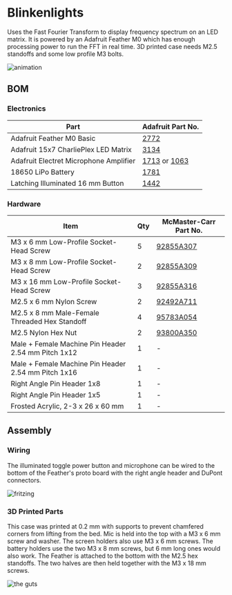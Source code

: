 # Blinkenlights

Uses the Fast Fourier Transform to display frequency spectrum on an LED matrix.
It is powered by an Adafruit Feather M0 which has enough processing power to run
the FFT in real time. 3D printed case needs M2.5 standoffs and some low profile
M3 bolts.


![animation](https://lh3.googleusercontent.com/ADkJpR76Y8T1v87dgCgvf0EQ0NSIyNwexFypPOtBqY8uFTy2-gpWoWiywJXV1YDah_V3m_UcYoQEOGWDaPItCThJLzY-HPntpn8f1EyyYxwTv6_5Fz_oO62BfSSUqzPo6G99OGuZpM0r8xi8kyXL9zMTzRqpNsw4o2pwb67yg7FLvTdQb4sxX-TfELsOKxfLYzPO0rLVSj8eGYOpr6PV541MD3T6DfsYGxLuiYI_XwIfp1C69ypxZKV36sbyAZp7JjGBIX0iZCZHBZNT6z0eP2YxYjP7gNpWois4toytyeR8bdYmYsON3znOZzhNa057Tko3F5xCzZe__6QIFINVAeDoZQL7trod9depe28_VgdN7y1C8Uvu6qSZu5WubdPElS7mD3V6H_75_cGKqT8SqMA3CNEpuAgkajfnWLGKGWiW181ep03roPfJOtJHJvC0orbNnvftO3pA6DlyXRGwIFWREOyG-H6ptUU20eM4z6ZHJjNH_kN86VQd3ynSqtNzwqUEN2UgBG-h27vFavBP48ZJ3QbI-RgFgB7uhpaknZ23akLkqJH6aHAN5fS8lQCeQsHrX6JjnTAwXK2c3ws3Cedq-kO10crBWqaraw4W=s290-no)

## BOM

### Electronics

| Part                                   | Adafruit Part No.                                                                              |
|----------------------------------------|------------------------------------------------------------------------------------------------|
| Adafruit Feather M0 Basic              | [2772](https://www.adafruit.com/product/2772)                                                  |
| Adafruit 15x7 CharliePlex LED Matrix   | [3134](https://www.adafruit.com/product/3134)                                                  |
| Adafruit Electret Microphone Amplifier | [1713](https://www.adafruit.com/product/1713) or [1063](https://www.adafruit.com/product/1063) |
| 18650 LiPo Battery                     | [1781](https://www.adafruit.com/product/1781)                                                  |
| Latching Illuminated 16 mm Button      | [1442](https://www.adafruit.com/product/1442)                                                  |

### Hardware

| Item                                                | Qty | McMaster-Carr Part No.                                    |
|-----------------------------------------------------|-----|-----------------------------------------------------------|
| M3 x 6 mm Low-Profile Socket-Head Screw             | 5   | [92855A307](https://www.mcmaster.com/#92855a307/=1d883ft) |
| M3 x 8 mm Low-Profile Socket-Head Screw             | 2   | [92855A309](https://www.mcmaster.com/#92855a309/=1d885do) |
| M3 x 16 mm Low-Profile Socket-Head Screw            | 3   | [92855A316](https://www.mcmaster.com/#92855a316/=1d8861v) |
| M2.5 x 6 mm Nylon Screw                             | 2   | [92492A711](https://www.mcmaster.com/#92492a711/=1d889ul) |
| M2.5 x 8 mm Male-Female Threaded Hex Standoff       | 4   | [95783A054](https://www.mcmaster.com/#95783a054/=1d8882d) |
| M2.5 Nylon Hex Nut                                  | 2   | [93800A350](https://www.mcmaster.com/#93800a350/=1d8896z) |
| Male + Female Machine Pin Header 2.54 mm Pitch 1x12 | 1   | -                                                         |
| Male + Female Machine Pin Header 2.54 mm Pitch 1x16 | 1   | -                                                         |
| Right Angle Pin Header 1x8                          | 1   | -                                                         |
| Right Angle Pin Header 1x5                          | 1   | -                                                         |
| Frosted Acrylic, 2-3 x 26 x 60 mm                   | 1   | -                                                         |

## Assembly

### Wiring

The illuminated toggle power button and microphone can be wired to the bottom of
the Feather's proto board with the right angle header and DuPont connectors.

![fritzing](https://lh3.googleusercontent.com/5NHlh4DSRBiCAwgx9jGlC1z4nyOTzJ-hkCKyq0k9myFz3cnMhCXNBUwAQpkvS9XjRSCH_KKlPkHA11y0URVWCTKKEI75pWN2HY5njxVVwcIKkvesRhXAH0ZrfmAbGbTm1EM5OcFFjkBrW78v1dKi_BxDIysixTqpzAKTVY0HDGx5CnwDk4czp-8PQIG041xC1izkZQSV7WWEAu7jtNe-w4k3jHfUXotvIVkXjRTo58mHtzTbUJU2-jbDhEL83wbA_wAudFv2yeOGmPeVqHMbA3NmQOMYwaifMx8StLzpTHdNddSuFMsTHu6d-PxVNA6Ey-ueueeiqNKJxlW79i-revinEzqWp9w3vFtCr0DEL5aQeePIsh0LMqrx2Xfc4sczWvwlL1zPi4_2M1VnrO4dYrCE7tsA5qs-hc9FFwH-72fK6qKDsVxRDn7HL2eQ7H6uCwaZPYj3rcM9QPsUNtY_I1oIQDr60x_p2R6R_H_Qxh0DE0g9vpHszamnqE90ggl-XAesAUFj2dqL5JlLHx-Yj31qT_xL9xndnLfurvgnVktHMVqI4Ja7bpRaLoEB1c0H9tTOFUSbFpHGPyjTTqh73RkuJsWftzxHwGfS8fV8jMYeytjrHYUZ2Q40keebEb0xEifVMe4kranFMR2ttcaEvy27bJVwMKzSEw=w1222-h634-no)

### 3D Printed Parts

This case was printed at 0.2 mm with supports to prevent chamfered corners from
lifting from the bed. Mic is held into the top with a M3 x 6 mm screw and
washer. The screen holders also use M3 x 6 mm screws. The battery holders use
the two M3 x 8 mm screws, but 6 mm long ones would also work. The Feather is
attached to the bottom with the M2.5 hex standoffs. The two halves are then held
together with the M3 x 18 mm screws.

![the guts](https://lh3.googleusercontent.com/ncu6nhOK2kZerwsVpyn1Z2fhz47v1G1On_dZgy9rqyUxvE5QJxXIVYwNKmy3qEXZMJ6J6Rewye3NP7yaXyfRT97FbaaLzk3Wtd47Z-DKpQmGL6xmrwgOWhgOHlC3PImebf-HS0JxR8d8tWVVO3MRVFcDQbTsIQUaHzMRQlmQh02YkD2qd5oIEyYApS-1d5Fsy9Qzw-YqcRwErJmbQAl-kuV0bNkScedf8TWAZ5nJqm9fWzgCA9ngz-c_xoWuFemX8IKkLvaV8Un9hr7r4mIFRvs_aJi8jsgWj6V8JMneJXGdHKcjU6bc7kj5dNTr8Ytz-5cVEIz4_hmk4BC6_LUvBGt78KZ0GiGNH9FibVq4dPIvAdfE5F2B7qLuhj-hoiXSfZPXhHvm3H0Ea5G24L2F6hDYL2xeAUprYq9PRhDuCJmLdZvtngIxvuYo6XgFTMSdoO6OaP7PmPEr7Ans8xU7lC6X58SSaNU_Qq6LAEpBtuCj-tmO9cBNfiuql_wxSmCzGwM5EjerK0vpKs-JLBU8hjRiS11AJp1EhzFRArywu1Q1LFAPtO3zlLAS-5-nDPRjZS7KX_Vf7EbfRAz70kk3OLs8JghhNuJnPO0CskAicLbgTNz0rdgqbEQneslC8oJtvbtEZC53h4d7XZ8JsL4nGp7Dq2n46NsweQ=w910-h683-no)
